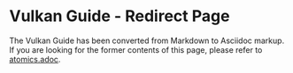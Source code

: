 # Vulkan Guide - Redirect Page

The Vulkan  Guide has been converted from Markdown to Asciidoc markup. If you are looking for the former contents of this page, please refer to [atomics.adoc](./atomics.adoc).
